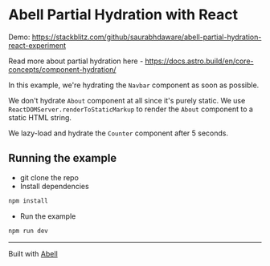 # Abell Partial Hydration with React

Demo: https://stackblitz.com/github/saurabhdaware/abell-partial-hydration-react-experiment

Read more about partial hydration here - https://docs.astro.build/en/core-concepts/component-hydration/

In this example, we're hydrating the `Navbar` component as soon as possible.

We don't hydrate `About` component at all since it's purely static. We use `ReactDOMServer.renderToStaticMarkup` to render the `About` component to a static HTML string.

We lazy-load and hydrate the `Counter` component after 5 seconds.

## Running the example

- git clone the repo
- Install dependencies
```sh
npm install
```
- Run the example
```sh
npm run dev
```

---

Built with [Abell](https://github.com/abelljs/abell)